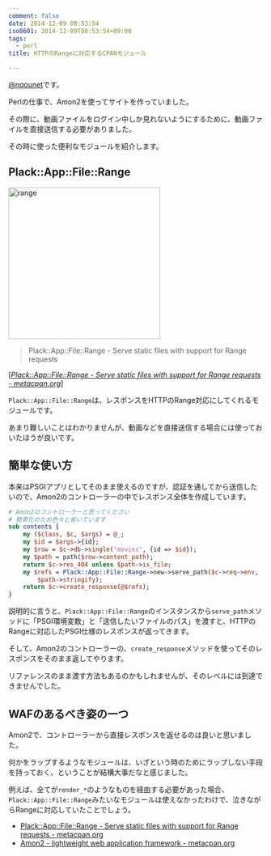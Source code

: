 ```yaml
---
comment: false
date: 2014-12-09 08:53:54
iso8601: 2014-12-09T08:53:54+09:00
tags:
  - perl
title: HTTPのRangeに対応するCPANモジュール

---
```


<p><a href="https://twitter.com/nqounet">@nqounet</a>です。</p>

<p>Perlの仕事で、Amon2を使ってサイトを作っていました。</p>

<p>その際に、動画ファイルをログイン中しか見れないようにするために、動画ファイルを直接送信する必要がありました。</p>

<p>その時に使った便利なモジュールを紹介します。</p>



<h2>Plack::App::File::Range</h2>

<p><a href="https://www.nqou.net/wp-content/uploads/2014/12/range.jpg"><img src="https://www.nqou.net/wp-content/uploads/2014/12/range-300x300.jpg" alt="range" width="300" height="300" class="alignright size-medium wp-image-2956" /></a></p>

<blockquote cite="https://metacpan.org/pod/Plack::App::File::Range" title="Plack::App::File::Range - Serve static files with support for Range requests - metacpan.org" class="blockquote"><p>Plack::App::File::Range - Serve static files with support for Range requests</p></blockquote>

<div class="cite">[<cite><a href="https://metacpan.org/pod/Plack::App::File::Range">Plack::App::File::Range - Serve static files with support for Range requests - metacpan.org</a></cite>]</div>

<p><code>Plack::App::File::Range</code>は、レスポンスをHTTPのRange対応にしてくれるモジュールです。</p>

<p>あまり難しいことはわかりませんが、動画などを直接送信する場合には使っておいたほうが良いです。</p>

<h2>簡単な使い方</h2>

<p>本来はPSGIアプリとしてそのまま使えるのですが、認証を通してから送信したいので、Amon2のコントローラーの中でレスポンス全体を作成しています。</p>

```perl
# Amon2のコントローラーと思ってください
# 簡素化のため色々と省いています
sub contents {
    my ($class, $c, $args) = @_;
    my $id = $args->{id};
    my $row = $c->db->single('movies', {id => $id});
    my $path = path($row->content_path);
    return $c->res_404 unless $path->is_file;
    my $refs = Plack::App::File::Range->new->serve_path($c->req->env,
        $path->stringify);
    return $c->create_response(@$refs);
}
```

<p>説明的に言うと、<code>Plack::App::File::Range</code>のインスタンスから<code>serve_path</code>メソッドに「PSGI環境変数」と「送信したいファイルのパス」を渡すと、HTTPのRangeに対応したPSGI仕様のレスポンスが返ってきます。</p>

<p>そして、Amon2のコントローラーの、<code>create_response</code>メソッドを使ってそのレスポンスをそのまま返してやります。</p>

<p>リファレンスのまま渡す方法もあるのかもしれませんが、そのレベルには到達できませんでした。</p>

<h2>WAFのあるべき姿の一つ</h2>

<p>Amon2で、コントローラーから直接レスポンスを返せるのは良いと思いました。</p>

<p>何かをラップするようなモジュールは、いざという時のためにラップしない手段を持っておく、ということが結構大事だなと感じました。</p>

<p>例えば、全てが<code>render_*</code>のようなものを経由する必要があった場合、<code>Plack::App::File::Range</code>みたいなモジュールは使えなかったわけで、泣きながらRangeに対応していたことでしょう。</p>

<ul>
<li><a href="https://metacpan.org/pod/Plack::App::File::Range">Plack::App::File::Range - Serve static files with support for Range requests - metacpan.org</a></li>
<li><a href="https://metacpan.org/pod/Amon2">Amon2 - lightweight web application framework - metacpan.org</a></li>
</ul>
    	